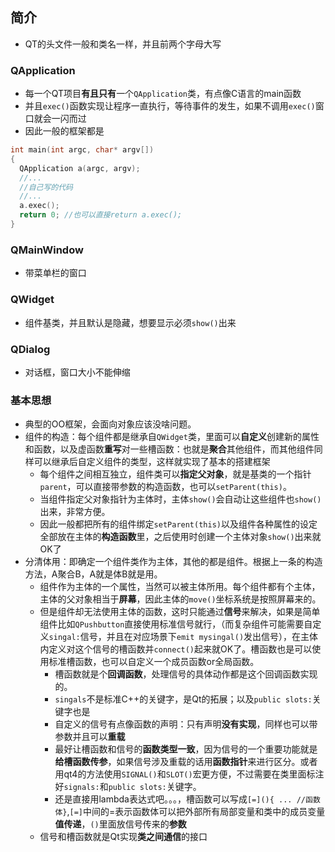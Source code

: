 ## 简介
* QT的头文件一般和类名一样，并且前两个字母大写
### QApplication
* 每一个QT项目**有且只有**一个`QApplication`类，有点像C语言的main函数
* 并且`exec()`函数实现让程序一直执行，等待事件的发生，如果不调用`exec()`窗口就会一闪而过
* 因此一般的框架都是
```cpp
int main(int argc, char* argv[])
{
  QApplication a(argc, argv);
  //...
  //自己写的代码
  //...
  a.exec();
  return 0; //也可以直接return a.exec();
}
```
### QMainWindow
* 带菜单栏的窗口

### QWidget
* 组件基类，并且默认是隐藏，想要显示必须`show()`出来

### QDialog
* 对话框，窗口大小不能伸缩

### 基本思想
* 典型的OO框架，会面向对象应该没啥问题。
* 组件的构造：每个组件都是继承自`QWidget`类，里面可以**自定义**创建新的属性和函数，以及虚函数**重写**对一些槽函数：也就是**聚合**其他组件，而其他组件同样可以继承后自定义组件的类型，这样就实现了基本的搭建框架
  * 每个组件之间相互独立，组件类可以**指定父对象**，就是基类的一个指针`parent`，可以直接带参数的构造函数，也可以`setParent(this)`。
  * 当组件指定父对象指针为主体时，主体`show()`会自动让这些组件也`show()`出来，非常方便。 
  * 因此一般都把所有的组件绑定`setParent(this)`以及组件各种属性的设定全部放在主体的**构造函数**里，之后使用时创建一个主体对象`show()`出来就OK了
* 分清体用：即确定一个组件类作为主体，其他的都是组件。根据上一条的构造方法，A聚合B，A就是体B就是用。
  * 组件作为主体的一个属性，当然可以被主体所用。每个组件都有个主体，主体的父对象相当于**屏幕**，因此主体的`move()`坐标系统是按照屏幕来的。
  * 但是组件却无法使用主体的函数，这时只能通过**信号**来解决，如果是简单组件比如`QPushbutton`直接使用标准信号就行，（而复杂组件可能需要自定义`singal:`信号，并且在对应场景下`emit mysingal()`发出信号），在主体内定义对这个信号的槽函数并`connect()`起来就OK了。槽函数也是可以使用标准槽函数，也可以自定义一个成员函数or全局函数。
    * 槽函数就是个**回调函数**，处理信号的具体动作都是这个回调函数实现的。
    * `singals`不是标准C++的关键字，是Qt的拓展；以及`public slots:`关键字也是
    * 自定义的信号有点像函数的声明：只有声明**没有实现**，同样也可以带参数并且可以**重载**
    * 最好让槽函数和信号的**函数类型一致**，因为信号的一个重要功能就是**给槽函数传参**，如果信号涉及重载的话用**函数指针**来进行区分。或者用qt4的方法使用`SIGNAL()`和`SLOT()`宏更方便，不过需要在类里面标注好`signals:`和`public slots:`关键字。
    * 还是直接用lambda表达式吧。。。，槽函数可以写成`[=](){ ... //函数体}`,`[=]`中间的=表示函数体可以把外部所有局部变量和类中的成员变量**值传递**，`()`里面放信号传来的**参数**
  * 信号和槽函数就是Qt实现**类之间通信**的接口
